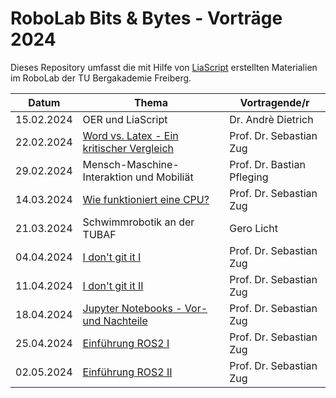 # RoboLab Bits & Bytes - Vorträge 2024

Dieses Repository umfasst die mit Hilfe von [LiaScript]() erstellten Materialien im RoboLab der TU Bergakademie Freiberg.

| Datum      | Thema                                                                                                                                                                                    | Vortragende/r              |
| ---------- | ---------------------------------------------------------------------------------------------------------------------------------------------------------------------------------------- | -------------------------- |
| 15.02.2024 | OER und LiaScript                                                                                                                                                                        | Dr. Andrè Dietrich         |
| 22.02.2024 | [Word vs. Latex - Ein kritischer Vergleich](https://liascript.github.io/course/?https://raw.githubusercontent.com/SebastianZug/RoboLabVortraege/main/02_LatexUndWord/presentation.md#1)  | Prof. Dr. Sebastian Zug    |
| 29.02.2024 | Mensch-Maschine-Interaktion und Mobiliät                                                                                                                                                 | Prof. Dr. Bastian Pfleging |
| 14.03.2024 | [Wie funktioniert eine CPU?](https://liascript.github.io/course/?https://raw.githubusercontent.com/SebastianZug/RoboLabVortraege/main/04_CPU_Aufbau/presentation.md#1)                   | Prof. Dr. Sebastian Zug    |
| 21.03.2024 | Schwimmrobotik an der TUBAF                                                                                                                                                              | Gero Licht                 |
| 04.04.2024 | [I don't git it I](https://liascript.github.io/course/?https://raw.githubusercontent.com/SebastianZug/RoboLabVortraege/main/06_Git_I/presentation.md#1)                                  | Prof. Dr. Sebastian Zug    |
| 11.04.2024 | [I don't git it II](https://liascript.github.io/course/?https://raw.githubusercontent.com/SebastianZug/RoboLabVortraege/main/07_Git_I/presentation.md#1)                                 | Prof. Dr. Sebastian Zug    |
| 18.04.2024 | [Jupyter Notebooks - Vor- und Nachteile](https://liascript.github.io/course/?https://raw.githubusercontent.com/SebastianZug/RoboLabVortraege/main/08_JupyterNotebooks/presentation.md#1) | Prof. Dr. Sebastian Zug    |
| 25.04.2024 | [Einführung ROS2 I](https://liascript.github.io/course/?https://raw.githubusercontent.com/SebastianZug/RoboLabVortraege/main/09_ROS_I/presentation.md#1)                                 | Prof. Dr. Sebastian Zug    |
| 02.05.2024 | [Einführung ROS2 II](https://liascript.github.io/course/?https://raw.githubusercontent.com/SebastianZug/RoboLabVortraege/main/10_ROS_II/presentation.md#1)                               | Prof. Dr. Sebastian Zug    |